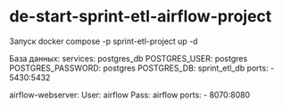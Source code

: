 # de-start-sprint-etl-airflow-project
Запуск 
docker compose -p sprint-etl-project up -d


База данных:
services: postgres_db
POSTGRES_USER: postgres
POSTGRES_PASSWORD: postgres
POSTGRES_DB: sprint_etl_db
ports:
    - 5430:5432


airflow-webserver:
User: airflow
Pass: airflow 
ports:
    - 8070:8080
